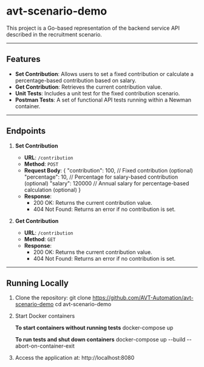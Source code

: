 # avt-scenario-demo
 
This project is a Go-based representation of the backend service API described in the recruitment scenario.

---

## Features

- **Set Contribution**: Allows users to set a fixed contribution or calculate a percentage-based contribution based on salary.
- **Get Contribution**: Retrieves the current contribution value.
- **Unit Tests**: Includes a unit test for the fixed contribution scenario.
- **Postman Tests**: A set of functional API tests running within a Newman container.

---

## Endpoints

1. **Set Contribution**
   - **URL**: `/contribution`
   - **Method**: `POST`
   - **Request Body**:
     {
       "contribution": 100, // Fixed contribution (optional)
       "percentage": 10,    // Percentage for salary-based contribution (optional)
       "salary": 120000   // Annual salary for percentage-based calculation (optional)
     }
   - **Response**:
     - 200 OK: Returns the current contribution value.
     - 404 Not Found: Returns an error if no contribution is set.

2. **Get Contribution**
   - **URL**: `/contribution`
   - **Method**: `GET`
   - **Response**:
     - 200 OK: Returns the current contribution value.
     - 404 Not Found: Returns an error if no contribution is set.

---

## Running Locally

1. Clone the repository:
   git clone https://github.com/AVT-Automation/avt-scenario-demo
   cd avt-scenario-demo

2. Start Docker containers

   **To start containers without running tests**
   docker-compose up

   **To run tests and shut down containers**
   docker-compose up --build --abort-on-container-exit

3. Access the application at:
   http://localhost:8080